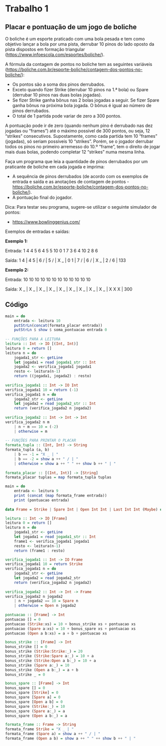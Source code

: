 # Trabalho 1

## Placar e pontuação de um jogo de boliche

O boliche é um esporte praticado com uma bola pesada e tem como objetivo lançar a bola por uma pista, derrubar 10 pinos do lado oposto da pista dispostos em formação triangular (https://www.infoescola.com/esportes/boliche/).

A fórmula da contagem de pontos no boliche tem as seguintes variáveis (https://boliche.com.br/esporte-boliche/contagem-dos-pontos-no-boliche/):
* Os pontos são a soma dos pinos derrubados.
* Exceto quando fizer Strike (derrubar 10 pinos na 1.ª bola) ou Spare (derrubar 10 pinos nas duas bolas jogadas).
* Se fizer Strike ganha bônus nas 2 bolas jogadas a seguir. Se fizer Spare ganha bônus na próxima bola jogada. O bônus é igual ao número de pinos derrubados.
* O total de 1 partida pode variar de zero a 300 pontos.

A pontuação pode ir de zero (quando nenhum pino é derrubado nas dez jogadas ou “frames”) até o máximo possível de 300 pontos, ou seja, 12 “strikes” consecutivos. Supostamente, como cada partida tem 10 “frames” (jogadas), só seriam possíveis 10 “strikes”. Porém, se o jogador derrubar todos os pinos no primeiro arremesso do 10.º “frame”, tem o direito de jogar mais duas bolas, podendo completar 12 “strikes” numa mesma linha.

Faça um programa que leia a quantidade de pinos derrubados por um praticante de boliche em cada jogada e imprima:
* A sequência de pinos derrubados (de acordo com os exemplos de entrada e saída e as anotações de contagem de pontos - https://boliche.com.br/esporte-boliche/contagem-dos-pontos-no-boliche/).
* A pontuação final do jogador.

Dica: Para testar seu programa, sugere-se utilizar o seguinte simulador de pontos:
* https://www.bowlinggenius.com/

Exemplos de entradas e saídas:

**Exemplo 1:**

Entrada: 1 4 4 5 6 4 5 5 10 0 1 7 3 6 4 10 2 8 6

Saída: 1 4 | 4 5 | 6 / | 5 / | X _ | 0 1 | 7 / | 6 / | X _ | 2 / 6 | 133

**Exemplo 2:**

Entrada: 10 10 10 10 10 10 10 10 10 10 10 10

Saída: X _ | X _ | X _ | X _ | X _ | X _ | X _ | X _ | X _ | X X X | 300

## Código
```haskell
main = do
    entrada <- leitura 10
    putStrLn(concat(formata_placar entrada))
    putStrLn $ show $ soma_pontuacao entrada 0
    
-- FUNÇÕES PARA A LEITURA
leitura :: Int -> IO [(Int, Int)]
leitura 0 = return []
leitura n = do
    jogada1_str <- getLine
    let jogada1 = read jogada1_str :: Int 
    jogada2 <- verifica_jogada1 jogada1
    resto <- leitura(n-1)
    return ((jogada1, jogada2) : resto)
    
verifica_jogada1 :: Int -> IO Int
verifica_jogada1 10 = return (-1)
verifica_jogada1 n = do
    jogada2_str <- getLine
    let jogada2 = read jogada2_str :: Int 
    return (verifica_jogada2 n jogada2)
    
verifica_jogada2 :: Int -> Int -> Int
verifica_jogada2 n m
    | n + m == 10 = (-2)
    | otherwise = m
    
-- FUNÇÕES PARA PRINTAR O PLACAR
formata_tupla :: (Int, Int) -> String
formata_tupla (a, b)
    | b == -1 = "X _ | "
    | b == -2 = show a ++ " / | "
    | otherwise = show a ++ " " ++ show b ++ " | "
    
formata_placar :: [(Int, Int)] -> [String]
formata_placar tuplas = map formata_tupla tuplas
```

```haskell
main = do
    entrada <- leitura 9
    print (concat (map formata_frame entrada))
    print (pontuacao entrada)
    
data Frame = Strike | Spare Int | Open Int Int | Last Int Int (Maybe) deriving Show

leitura :: Int -> IO [Frame]
leitura 0 = return []
leitura n = do
    jogada1_str <- getLine
    let jogada1 = read jogada1_str :: Int 
    frame1 <- verifica_jogada1 jogada1
    resto <- leitura(n-1)
    return (frame1 : resto)

verifica_jogada1 :: Int -> IO Frame
verifica_jogada1 10 = return Strike
verifica_jogada1 n = do
    jogada2_str <- getLine
    let jogada2 = read jogada2_str
    return (verifica_jogada2 n jogada2)
    
verifica_jogada2 :: Int -> Int -> Frame
verifica_jogada2 n jogada2
    | n + jogada2 == 10 = Spare n
    | otherwise = Open n jogada2
    
pontuacao :: [Frame] -> Int
pontuacao [] = 0
pontuacao (Strike:xs) = 10 + bonus_strike xs + pontuacao xs
pontuacao (Spare a:xs) = 10 + bonus_spare xs + pontuacao xs
pontuacao (Open a b:xs) = a + b + pontuacao xs

bonus_strike :: [Frame] -> Int
bonus_strike [] = 0
bonus_strike (Strike:Strike:_) = 20
bonus_strike (Strike:Spare a:_) = 10 + a
bonus_strike (Strike:Open a b:_) = 10 + a
bonus_strike (Spare a:_) = 10
bonus_strike (Open a b:_) = a + b
bonus_strike _ = 0

bonus_spare :: [Frame] -> Int
bonus_spare [] = 0
bonus_spare [Strike] = 0
bonus_spare [Spare a] = 0
bonus_spare [Open a b] = 0
bonus_spare (Strike:_) = 10
bonus_spare (Spare a:_) = a
bonus_spare (Open a b:_) = a

formata_frame :: Frame -> String
formata_frame Strike = "X _ | "
formata_frame (Spare a) = show a ++ " / | "
formata_frame (Open a b) = show a ++ " " ++ show b ++ " | "
```
